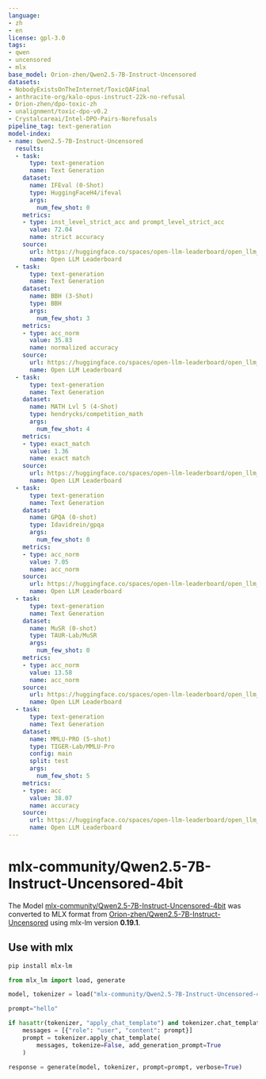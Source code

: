 ```yaml
---
language:
- zh
- en
license: gpl-3.0
tags:
- qwen
- uncensored
- mlx
base_model: Orion-zhen/Qwen2.5-7B-Instruct-Uncensored
datasets:
- NobodyExistsOnTheInternet/ToxicQAFinal
- anthracite-org/kalo-opus-instruct-22k-no-refusal
- Orion-zhen/dpo-toxic-zh
- unalignment/toxic-dpo-v0.2
- Crystalcareai/Intel-DPO-Pairs-Norefusals
pipeline_tag: text-generation
model-index:
- name: Qwen2.5-7B-Instruct-Uncensored
  results:
  - task:
      type: text-generation
      name: Text Generation
    dataset:
      name: IFEval (0-Shot)
      type: HuggingFaceH4/ifeval
      args:
        num_few_shot: 0
    metrics:
    - type: inst_level_strict_acc and prompt_level_strict_acc
      value: 72.04
      name: strict accuracy
    source:
      url: https://huggingface.co/spaces/open-llm-leaderboard/open_llm_leaderboard?query=Orion-zhen/Qwen2.5-7B-Instruct-Uncensored
      name: Open LLM Leaderboard
  - task:
      type: text-generation
      name: Text Generation
    dataset:
      name: BBH (3-Shot)
      type: BBH
      args:
        num_few_shot: 3
    metrics:
    - type: acc_norm
      value: 35.83
      name: normalized accuracy
    source:
      url: https://huggingface.co/spaces/open-llm-leaderboard/open_llm_leaderboard?query=Orion-zhen/Qwen2.5-7B-Instruct-Uncensored
      name: Open LLM Leaderboard
  - task:
      type: text-generation
      name: Text Generation
    dataset:
      name: MATH Lvl 5 (4-Shot)
      type: hendrycks/competition_math
      args:
        num_few_shot: 4
    metrics:
    - type: exact_match
      value: 1.36
      name: exact match
    source:
      url: https://huggingface.co/spaces/open-llm-leaderboard/open_llm_leaderboard?query=Orion-zhen/Qwen2.5-7B-Instruct-Uncensored
      name: Open LLM Leaderboard
  - task:
      type: text-generation
      name: Text Generation
    dataset:
      name: GPQA (0-shot)
      type: Idavidrein/gpqa
      args:
        num_few_shot: 0
    metrics:
    - type: acc_norm
      value: 7.05
      name: acc_norm
    source:
      url: https://huggingface.co/spaces/open-llm-leaderboard/open_llm_leaderboard?query=Orion-zhen/Qwen2.5-7B-Instruct-Uncensored
      name: Open LLM Leaderboard
  - task:
      type: text-generation
      name: Text Generation
    dataset:
      name: MuSR (0-shot)
      type: TAUR-Lab/MuSR
      args:
        num_few_shot: 0
    metrics:
    - type: acc_norm
      value: 13.58
      name: acc_norm
    source:
      url: https://huggingface.co/spaces/open-llm-leaderboard/open_llm_leaderboard?query=Orion-zhen/Qwen2.5-7B-Instruct-Uncensored
      name: Open LLM Leaderboard
  - task:
      type: text-generation
      name: Text Generation
    dataset:
      name: MMLU-PRO (5-shot)
      type: TIGER-Lab/MMLU-Pro
      config: main
      split: test
      args:
        num_few_shot: 5
    metrics:
    - type: acc
      value: 38.07
      name: accuracy
    source:
      url: https://huggingface.co/spaces/open-llm-leaderboard/open_llm_leaderboard?query=Orion-zhen/Qwen2.5-7B-Instruct-Uncensored
      name: Open LLM Leaderboard
---
```


# mlx-community/Qwen2.5-7B-Instruct-Uncensored-4bit

The Model [mlx-community/Qwen2.5-7B-Instruct-Uncensored-4bit](https://huggingface.co/mlx-community/Qwen2.5-7B-Instruct-Uncensored-4bit) was converted to MLX format from [Orion-zhen/Qwen2.5-7B-Instruct-Uncensored](https://huggingface.co/Orion-zhen/Qwen2.5-7B-Instruct-Uncensored) using mlx-lm version **0.19.1**.

## Use with mlx

```bash
pip install mlx-lm
```

```python
from mlx_lm import load, generate

model, tokenizer = load("mlx-community/Qwen2.5-7B-Instruct-Uncensored-4bit")

prompt="hello"

if hasattr(tokenizer, "apply_chat_template") and tokenizer.chat_template is not None:
    messages = [{"role": "user", "content": prompt}]
    prompt = tokenizer.apply_chat_template(
        messages, tokenize=False, add_generation_prompt=True
    )

response = generate(model, tokenizer, prompt=prompt, verbose=True)
```
